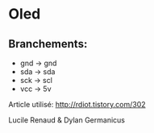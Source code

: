 # Oled



## Branchements:

* gnd -> gnd 
* sda -> sda
* sck -> scl
* vcc -> 5v


Article utilisé: http://rdiot.tistory.com/302


Lucile Renaud & Dylan Germanicus
